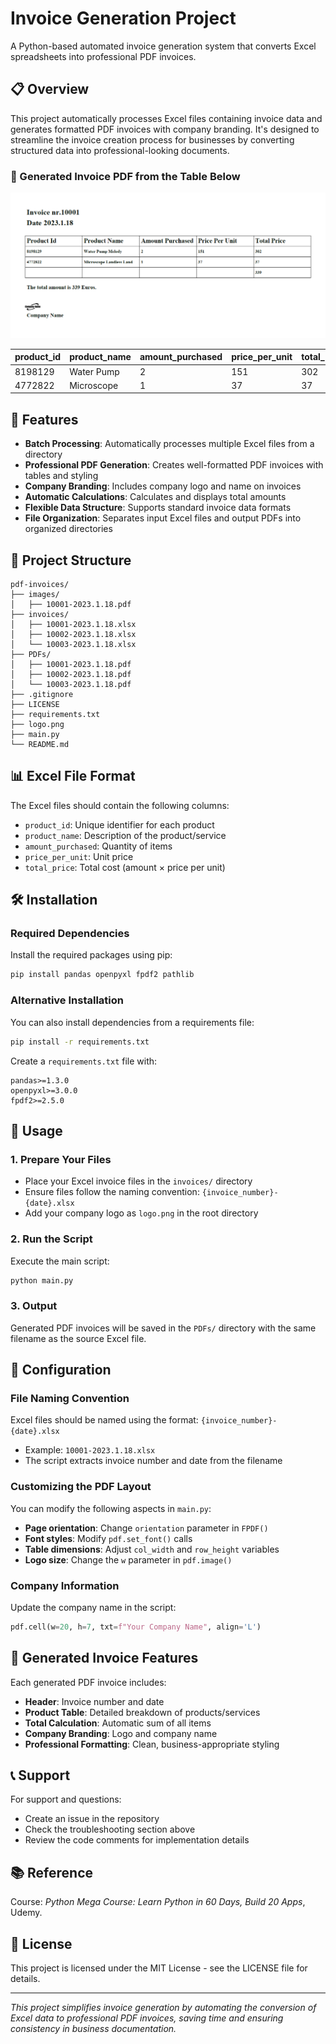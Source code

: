 # Invoice Generation Project

A Python-based automated invoice generation system that converts Excel spreadsheets into professional PDF invoices.

## 📋 Overview

This project automatically processes Excel files containing invoice data and generates formatted PDF invoices with company branding. It's designed to streamline the invoice creation process for businesses by converting structured data into professional-looking documents.

### 📄 Generated Invoice PDF from the Table Below

[![Invoice Preview](images/10001-2023.1.18.png)](PDFs/10001-2023.1.18.pdf)

| product_id | product_name | amount_purchased | price_per_unit | total_price |
|------------|--------------|------------------|----------------|-------------|
| 8198129    | Water Pump   | 2                | 151            | 302         |
| 4772822    | Microscope   | 1                | 37             | 37          |


## 🚀 Features

- **Batch Processing**: Automatically processes multiple Excel files from a directory
- **Professional PDF Generation**: Creates well-formatted PDF invoices with tables and styling
- **Company Branding**: Includes company logo and name on invoices
- **Automatic Calculations**: Calculates and displays total amounts
- **Flexible Data Structure**: Supports standard invoice data formats
- **File Organization**: Separates input Excel files and output PDFs into organized directories

## 📁 Project Structure

```
pdf-invoices/
├── images/
│   ├── 10001-2023.1.18.pdf
├── invoices/
│   ├── 10001-2023.1.18.xlsx
│   ├── 10002-2023.1.18.xlsx
│   └── 10003-2023.1.18.xlsx
├── PDFs/
│   ├── 10001-2023.1.18.pdf
│   ├── 10002-2023.1.18.pdf
│   └── 10003-2023.1.18.pdf
├── .gitignore
├── LICENSE
├── requirements.txt
├── logo.png
├── main.py
└── README.md
```

## 📊 Excel File Format

The Excel files should contain the following columns:
- `product_id`: Unique identifier for each product
- `product_name`: Description of the product/service
- `amount_purchased`: Quantity of items
- `price_per_unit`: Unit price
- `total_price`: Total cost (amount × price per unit)

## 🛠️ Installation

### Required Dependencies
Install the required packages using pip:

```bash
pip install pandas openpyxl fpdf2 pathlib
```

### Alternative Installation
You can also install dependencies from a requirements file:

```bash
pip install -r requirements.txt
```

Create a `requirements.txt` file with:
```
pandas>=1.3.0
openpyxl>=3.0.0
fpdf2>=2.5.0
```

## 📝 Usage

### 1. Prepare Your Files
- Place your Excel invoice files in the `invoices/` directory
- Ensure files follow the naming convention: `{invoice_number}-{date}.xlsx`
- Add your company logo as `logo.png` in the root directory

### 2. Run the Script
Execute the main script:

```bash
python main.py
```

### 3. Output
Generated PDF invoices will be saved in the `PDFs/` directory with the same filename as the source Excel file.

## 🔧 Configuration

### File Naming Convention
Excel files should be named using the format: `{invoice_number}-{date}.xlsx`
- Example: `10001-2023.1.18.xlsx`
- The script extracts invoice number and date from the filename

### Customizing the PDF Layout
You can modify the following aspects in `main.py`:
- **Page orientation**: Change `orientation` parameter in `FPDF()`
- **Font styles**: Modify `pdf.set_font()` calls
- **Table dimensions**: Adjust `col_width` and `row_height` variables
- **Logo size**: Change the `w` parameter in `pdf.image()`

### Company Information
Update the company name in the script:
```python
pdf.cell(w=20, h=7, txt=f"Your Company Name", align='L')
```

## 📄 Generated Invoice Features

Each generated PDF invoice includes:
- **Header**: Invoice number and date
- **Product Table**: Detailed breakdown of products/services
- **Total Calculation**: Automatic sum of all items
- **Company Branding**: Logo and company name
- **Professional Formatting**: Clean, business-appropriate styling

## 📞 Support

For support and questions:
- Create an issue in the repository
- Check the troubleshooting section above
- Review the code comments for implementation details

## 📚 Reference

Course: *Python Mega Course: Learn Python in 60 Days, Build 20 Apps*, Udemy.

## 📜 License

This project is licensed under the MIT License - see the LICENSE file for details.

---

*This project simplifies invoice generation by automating the conversion of Excel data to professional PDF invoices, saving time and ensuring consistency in business documentation.*